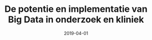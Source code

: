 ---
title: "De potentie en implementatie van Big Data in onderzoek en kliniek"
collection: talks
type: "Invited talk"
permalink: /talks/20190401
venue: "CTCM conference 2019"
date: 2019-04-01
location: "Roermond, the Netherlands"
---